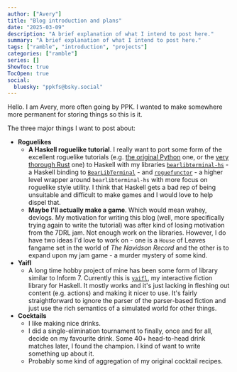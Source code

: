 ```yaml
---
author: ["Avery"]
title: "Blog introduction and plans"
date: "2025-03-09"
description: "A brief explanation of what I intend to post here."
summary: "A brief explanation of what I intend to post here."
tags: ["ramble", "introduction", "projects"]
categories: ["ramble"]
series: []
ShowToc: true
TocOpen: true
social:
  bluesky: "ppkfs@bsky.social"
---
```


Hello. I am Avery, more often going by PPK. I wanted to make somewhere more permanent for storing things so this is it.

The three major things I want to post about:

- **Roguelikes**
  - **A Haskell roguelike tutorial**. I really want to port some form of the excellent roguelike tutorials (e.g. [the original Python](https://rogueliketutorials.com/) one, or the [very thorough
    Rust](https://bfnightly.bracketproductions.com/rustbook/) one) to Haskell with my libraries [`bearlibterminal-hs`](https://github.com/PPKFS/bearlibterminal-hs/) -
    a Haskell binding to [`BearLibTerminal`](http://foo.wyrd.name/en:bearlibterminal) - and [`roguefunctor`](https://github.com/PPKFS/roguefunctor/) - a higher level
    wrapper around `bearlibterminal-hs` with more focus on roguelike style utility. I think that Haskell gets a bad rep of being unsuitable and difficult to make games
    and I would love to help dispel that.
  - **Maybe I'll actually make a game**. Which would mean wahey, devlogs. My motivation for writing this blog (well, more specifically trying again to write the tutorial) was after kind of losing motivation
    from the 7DRL jam. Not enough work on the libraries. However, I do have two ideas I'd love to work on - one is a `House` of Leaves fangame set in the world of *The Navidson Record* and the other is to expand upon my jam game - a murder mystery of some kind.
- **Yaifl**
  - A long time hobby project of mine has been some form of library similar to Inform 7. Currently this is [`yaifl`](https://github.com/ppkfs/yaifl), my interactive fiction library for Haskell. It mostly
    works and it's just lacking in fleshing out content (e.g. actions) and making it nicer to use. It's fairly straightforward to ignore the parser of the parser-based fiction and just use the rich semantics
    of a simulated world for other things.
- **Cocktails**
  - I like making nice drinks.
  - I did a single-elimination tournament to finally, once and for all, decide on my favourite drink. Some 40+ head-to-head drink matches later, I found the champion. I kind of want to write something up about it.
  - Probably some kind of aggregation of my original cocktail recipes.
